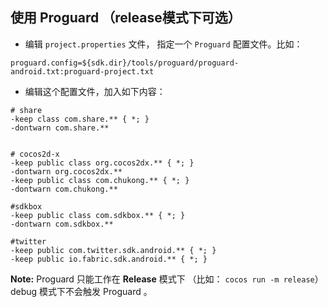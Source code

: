 ## 使用 Proguard （release模式下可选）
* 编辑 `project.properties` 文件， 指定一个 `Proguard` 配置文件。比如：
```
proguard.config=${sdk.dir}/tools/proguard/proguard-android.txt:proguard-project.txt
```

* 编辑这个配置文件，加入如下内容：

```
# share
-keep class com.share.** { *; }
-dontwarn com.share.**


# cocos2d-x
-keep public class org.cocos2dx.** { *; }
-dontwarn org.cocos2dx.**
-keep public class com.chukong.** { *; }
-dontwarn com.chukong.**

#sdkbox
-keep public class com.sdkbox.** { *; }
-dontwarn com.sdkbox.**

#twitter
-keep public com.twitter.sdk.android.** { *; }
-keep public io.fabric.sdk.android.** { *; }
```

__Note:__ Proguard 只能工作在 __Release__ 模式下 （比如： `cocos run -m release`） debug 模式下不会触发 Proguard 。
